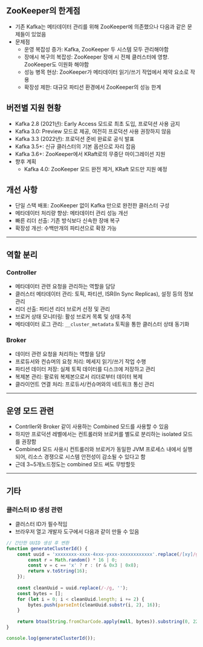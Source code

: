## ZooKeeper의 한계점
- 기존 Kafka는 메타데이터 관리를 위해 ZooKeeper에 의존했으나 다음과 같은 문제들이 있었음
- 문제점
	- 운영 복잡성 증가: Kafka, ZooKeeper 두 시스템 모두 관리해야함
	- 장애시 복구의 복잡성: ZooKeeper 장애 시 전체 클러스터에 영향. ZooKeeper도 이원화 해야함
	- 성능 병목 현상: ZooKeeper가 메타데이터 읽기/쓰기 작업에서 제약 요소로 작용
	- 확장성 제한: 대규모 파티션 환경에서 ZooKeeper의 성능 한계

## 버전별 지원 현황
- Kafka 2.8 (2021년): Early Access 모드로 최초 도입, 프로덕션 사용 금지
- Kafka 3.0: Preview 모드로 제공, 여전히 프로덕션 사용 권장하지 않음
- Kafka 3.3 (2022년): 프로덕션 준비 완료로 공식 발표
- Kafka 3.5+: 신규 클러스터의 기본 옵션으로 자리 잡음
- Kafka 3.6+: ZooKeeper에서 KRaft로의 무중단 마이그레이션 지원
- 향후 계획
	- Kafka 4.0: ZooKeeper 모드 완전 제거, KRaft 모드만 지원 예정

## 개선 사항
- 단일 스택 배포: ZooKeeper 없이 Kafka 만으로 완전한 클러스터 구성
- 메타데이터 처리량 향상: 메타데이터 관리 성능 개선
- 빠른 리더 선출: 기존 방식보다 신속한 장애 복구
- 확장성 개선: 수백만개의 파티션으로 확장 가능

--- 

## 역할 분리

### Controller
- 메타데이터 관련 요청을 관리하는 역할을 담당
- 클러스터 메타데이터 관리: 토픽, 파티션, ISR(In Sync Replicas), 설정 등의 정보 관리
- 리더 선출: 파티션 리더 브로커 선정 및 관리
- 브로커 상태 모니터링: 활성 브로커 목록 및 상태 추적
- 메타데이터 로그 관리: `__cluster_metadata` 토픽을 통한 클러스터 상태 동기화

### Broker
- 데이터 관련 요청을 처리하는 역할을 담당
- 프로듀서와 컨슈머의 요청 처리: 메세지 읽기/쓰기 작업 수행
- 파티션 데이터 저장: 실제 토픽 데이터를 디스크에 저장하고 관리
- 복제본 관리: 팔로워 복제본으로서 리더로부터 데이터 복제
- 클라이언트 연결 처리: 프로듀서/컨슈머와의 네트워크 통신 관리

---

## 운영 모드 관련
- Contrller와 Broker 같이 사용하는 Combined 모드를 사용할 수 있음
- 하지만 프로덕션 레벨에서는 컨트롤러와 브로커를 별도로 분리하는 isolated 모드를 권장함
- Combined 모드 사용시 컨트롤러와 브로커가 동일한 JVM 프로세스 내에서 실행되어, 리소스 경쟁으로 시스템 안전성이 감소될 수 있다고 함
- 근데 3~5개노드정도는 combined 모드 써도 무방할듯

---

## 기타

### 클러스터 ID 생성 관련
- 클러스터 ID가 필수적임
- 브라우저 열고 개발자 도구에서 다음과 같이 만들 수 있음
```javascript
// 간단한 UUID 생성 후 변환
function generateClusterId() {
    const uuid = 'xxxxxxxx-xxxx-4xxx-yxxx-xxxxxxxxxxxx'.replace(/[xy]/g, function(c) {
        const r = Math.random() * 16 | 0;
        const v = c == 'x' ? r : (r & 0x3 | 0x8);
        return v.toString(16);
    });
    
    const cleanUuid = uuid.replace(/-/g, '');
    const bytes = [];
    for (let i = 0; i < cleanUuid.length; i += 2) {
        bytes.push(parseInt(cleanUuid.substr(i, 2), 16));
    }
    
    return btoa(String.fromCharCode.apply(null, bytes)).substring(0, 22);
}

console.log(generateClusterId());
```

